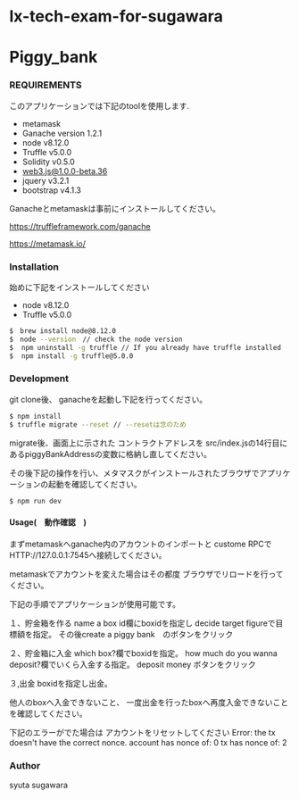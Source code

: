 # lx-tech-exam-for-sugawara

# Piggy_bank

### REQUIREMENTS

このアプリケーションでは下記のtoolを使用します.

* metamask
* Ganache version 1.2.1
* node v8.12.0 
* Truffle v5.0.0  
* Solidity v0.5.0 
* web3.js@1.0.0-beta.36 
* jquery v3.2.1 
* bootstrap v4.1.3 

Ganacheとmetamaskは事前にインストールしてください。

https://truffleframework.com/ganache

https://metamask.io/


### Installation

始めに下記をインストールしてください

* node v8.12.0 
* Truffle v5.0.0  

```sh
$　brew install node@8.12.0
$　node --version　// check the node version
$  npm uninstall -g truffle // If you already have truffle installed
$  npm install -g truffle@5.0.0
```

### Development

git clone後、
ganacheを起動し下記を行ってください。

```sh
$ npm install
$ truffle migrate --reset // --resetは念のため
```

migrate後、画面上に示された
コントラクトアドレスを
src/index.jsの14行目にあるpiggyBankAddressの変数に格納し直してください。

その後下記の操作を行い、メタマスクがインストールされたブラウザでアプリケーションの起動を確認してください。
```sh
$ npm run dev
```

####  Usage(　動作確認　) 

まずmetamaskへganache内のアカウントのインポートと
custome RPCでHTTP://127.0.0.1:7545へ接続してください。

metamaskでアカウントを変えた場合はその都度
ブラウザでリロードを行ってください。

下記の手順でアプリケーションが使用可能です。

１、貯金箱を作る
name a box id欄にboxidを指定し
decide target figureで目標額を指定。
その後create a piggy bank　のボタンをクリック

２、貯金箱に入金
which box?欄でboxidを指定。
how much do you wanna deposit?欄でいくら入金する指定。
deposit money ボタンをクリック

３,出金
boxidを指定し出金。

他人のboxへ入金できないこと、
一度出金を行ったboxへ再度入金できないことを確認してください。


下記のエラーがでた場合は
アカウントをリセットしてください
Error: the tx doesn't have the correct nonce. account has nonce of: 0 tx has nonce of: 2

### Author
syuta sugawara
